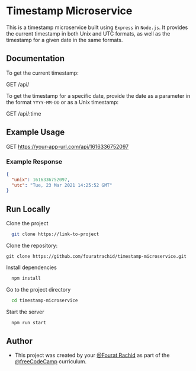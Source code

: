 
# Timestamp Microservice

This is a timestamp microservice built using `Express` in `Node.js`. It provides the current timestamp in both Unix and UTC formats, as well as the timestamp for a given date in the same formats.


## Documentation


To get the current timestamp:

GET /api/


To get the timestamp for a specific date, provide the date as a parameter in the format `YYYY-MM-DD` or as a Unix timestamp:

GET /api/:time

## Example Usage

GET https://your-app-url.com/api/1616336752097


### Example Response

```json
{
  "unix": 1616336752097,
  "utc": "Tue, 23 Mar 2021 14:25:52 GMT"
}
```

## Run Locally

Clone the project

```bash
  git clone https://link-to-project
```



Clone the repository:
```
git clone https://github.com/fouratrachid/timestamp-microservice.git
```

Install dependencies

```bash
  npm install
```
Go to the project directory

```bash
  cd timestamp-microservice
```
Start the server

```bash
  npm run start
```
## Author 

- This project was created by your [@Fourat Rachid](https://github.com/fouratrachid) as part of the [@freeCodeCamp](https://www.freecodecamp.org/learn/back-end-development-and-apis/back-end-development-and-apis-projects/timestamp-microservice ) curriculum.


